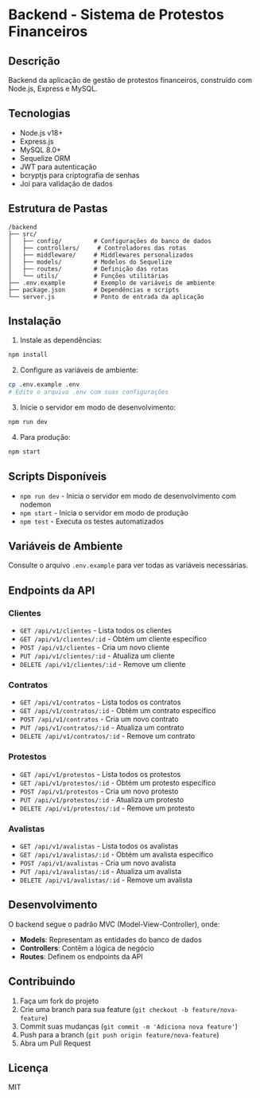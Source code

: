 # Backend - Sistema de Protestos Financeiros

## Descrição

Backend da aplicação de gestão de protestos financeiros, construído com Node.js, Express e MySQL.

## Tecnologias

- Node.js v18+
- Express.js
- MySQL 8.0+
- Sequelize ORM
- JWT para autenticação
- bcryptjs para criptografia de senhas
- Joi para validação de dados

## Estrutura de Pastas

```
/backend
├── src/
│   ├── config/         # Configurações do banco de dados
│   ├── controllers/     # Controladores das rotas
│   ├── middleware/     # Middlewares personalizados
│   ├── models/         # Modelos do Sequelize
│   ├── routes/         # Definição das rotas
│   └── utils/          # Funções utilitárias
├── .env.example        # Exemplo de variáveis de ambiente
├── package.json        # Dependências e scripts
└── server.js           # Ponto de entrada da aplicação
```

## Instalação

1. Instale as dependências:
```bash
npm install
```

2. Configure as variáveis de ambiente:
```bash
cp .env.example .env
# Edite o arquivo .env com suas configurações
```

3. Inicie o servidor em modo de desenvolvimento:
```bash
npm run dev
```

4. Para produção:
```bash
npm start
```

## Scripts Disponíveis

- `npm run dev` - Inicia o servidor em modo de desenvolvimento com nodemon
- `npm start` - Inicia o servidor em modo de produção
- `npm test` - Executa os testes automatizados

## Variáveis de Ambiente

Consulte o arquivo `.env.example` para ver todas as variáveis necessárias.

## Endpoints da API

### Clientes
- `GET /api/v1/clientes` - Lista todos os clientes
- `GET /api/v1/clientes/:id` - Obtém um cliente específico
- `POST /api/v1/clientes` - Cria um novo cliente
- `PUT /api/v1/clientes/:id` - Atualiza um cliente
- `DELETE /api/v1/clientes/:id` - Remove um cliente

### Contratos
- `GET /api/v1/contratos` - Lista todos os contratos
- `GET /api/v1/contratos/:id` - Obtém um contrato específico
- `POST /api/v1/contratos` - Cria um novo contrato
- `PUT /api/v1/contratos/:id` - Atualiza um contrato
- `DELETE /api/v1/contratos/:id` - Remove um contrato

### Protestos
- `GET /api/v1/protestos` - Lista todos os protestos
- `GET /api/v1/protestos/:id` - Obtém um protesto específico
- `POST /api/v1/protestos` - Cria um novo protesto
- `PUT /api/v1/protestos/:id` - Atualiza um protesto
- `DELETE /api/v1/protestos/:id` - Remove um protesto

### Avalistas
- `GET /api/v1/avalistas` - Lista todos os avalistas
- `GET /api/v1/avalistas/:id` - Obtém um avalista específico
- `POST /api/v1/avalistas` - Cria um novo avalista
- `PUT /api/v1/avalistas/:id` - Atualiza um avalista
- `DELETE /api/v1/avalistas/:id` - Remove um avalista

## Desenvolvimento

O backend segue o padrão MVC (Model-View-Controller), onde:
- **Models**: Representam as entidades do banco de dados
- **Controllers**: Contêm a lógica de negócio
- **Routes**: Definem os endpoints da API

## Contribuindo

1. Faça um fork do projeto
2. Crie uma branch para sua feature (`git checkout -b feature/nova-feature`)
3. Commit suas mudanças (`git commit -m 'Adiciona nova feature'`)
4. Push para a branch (`git push origin feature/nova-feature`)
5. Abra um Pull Request

## Licença

MIT